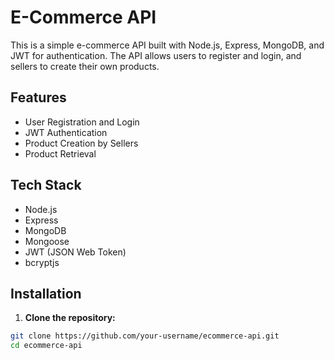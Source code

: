 # E-Commerce API

This is a simple e-commerce API built with Node.js, Express, MongoDB, and JWT for authentication. The API allows users to register and login, and sellers to create their own products.

## Features

- User Registration and Login
- JWT Authentication
- Product Creation by Sellers
- Product Retrieval

## Tech Stack

- Node.js
- Express
- MongoDB
- Mongoose
- JWT (JSON Web Token)
- bcryptjs

## Installation

1. **Clone the repository:**

```bash
git clone https://github.com/your-username/ecommerce-api.git
cd ecommerce-api

